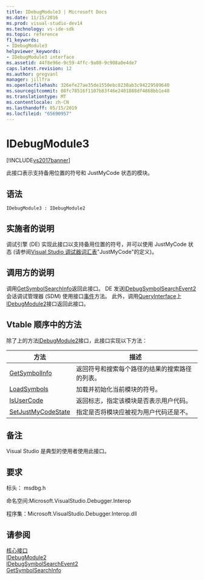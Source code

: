 ```yaml
---
title: IDebugModule3 | Microsoft Docs
ms.date: 11/15/2016
ms.prod: visual-studio-dev14
ms.technology: vs-ide-sdk
ms.topic: reference
f1_keywords:
- IDebugModule3
helpviewer_keywords:
- IDebugModule3 interface
ms.assetid: 44f8e96e-9c59-4ffc-9a08-9c908a0e4de7
caps.latest.revision: 12
ms.author: gregvanl
manager: jillfra
ms.openlocfilehash: 326efe27ae35de1550ebc8230ab3c94229589640
ms.sourcegitcommit: 08fc78516f1107b83f46e2401888df4868bb1e40
ms.translationtype: MT
ms.contentlocale: zh-CN
ms.lasthandoff: 05/15/2019
ms.locfileid: "65690957"
---
```

# <a name="idebugmodule3"></a>IDebugModule3
[!INCLUDE[vs2017banner](../../../includes/vs2017banner.md)]

此接口表示支持备用位置的符号和 JustMyCode 状态的模块。  
  
## <a name="syntax"></a>语法  
  
```  
IDebugModule3 : IDebugModule2  
```  
  
## <a name="notes-for-implementers"></a>实施者的说明  
 调试引擎 (DE) 实现此接口以支持备用位置的符号，并可以使用 JustMyCode 状态 (请参阅[Visual Studio 调试器词汇表](../../../extensibility/debugger/reference/visual-studio-debugger-glossary.md)"JustMyCode"的定义)。  
  
## <a name="notes-for-callers"></a>调用方的说明  
 调用[GetSymbolSearchInfo](../../../extensibility/debugger/reference/idebugsymbolsearchevent2-getsymbolsearchinfo.md)返回此接口。 DE 发送[IDebugSymbolSearchEvent2](../../../extensibility/debugger/reference/idebugsymbolsearchevent2.md)会话调试管理器 (SDM) 使用接口[事件](../../../extensibility/debugger/reference/idebugeventcallback2-event.md)方法。 此外，调用[QueryInterface](https://msdn.microsoft.com/library/62fce95e-aafa-4187-b50b-e6611b74c3b3)上[IDebugModule2](../../../extensibility/debugger/reference/idebugmodule2.md)接口返回此接口。  
  
## <a name="methods-in-vtable-order"></a>Vtable 顺序中的方法  
 除了上的方法[IDebugModule2](../../../extensibility/debugger/reference/idebugmodule2.md)接口，此接口实现以下方法：  
  
|方法|描述|  
|------------|-----------------|  
|[GetSymbolInfo](../../../extensibility/debugger/reference/idebugmodule3-getsymbolinfo.md)|返回符号和搜索每个路径的结果的搜索路径的列表。|  
|[LoadSymbols](../../../extensibility/debugger/reference/idebugmodule3-loadsymbols.md)|加载并初始化当前模块的符号。|  
|[IsUserCode](../../../extensibility/debugger/reference/idebugmodule3-isusercode.md)|返回标志，指定该模块是否表示用户代码。|  
|[SetJustMyCodeState](../../../extensibility/debugger/reference/idebugmodule3-setjustmycodestate.md)|指定是否将模块应被视为用户代码还是不。|  
  
## <a name="remarks"></a>备注  
 Visual Studio 是典型的使用者使用此接口。  
  
## <a name="requirements"></a>要求  
 标头： msdbg.h  
  
 命名空间:Microsoft.VisualStudio.Debugger.Interop  
  
 程序集：Microsoft.VisualStudio.Debugger.Interop.dll  
  
## <a name="see-also"></a>请参阅  
 [核心接口](../../../extensibility/debugger/reference/core-interfaces.md)   
 [IDebugModule2](../../../extensibility/debugger/reference/idebugmodule2.md)   
 [IDebugSymbolSearchEvent2](../../../extensibility/debugger/reference/idebugsymbolsearchevent2.md)   
 [GetSymbolSearchInfo](../../../extensibility/debugger/reference/idebugsymbolsearchevent2-getsymbolsearchinfo.md)
